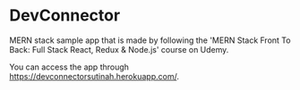# DevConnector
 MERN stack sample app that is made by following the 'MERN Stack Front To Back: Full Stack React, Redux & Node.js' course on Udemy.
 
 You can access the app through https://devconnectorsutinah.herokuapp.com/.
